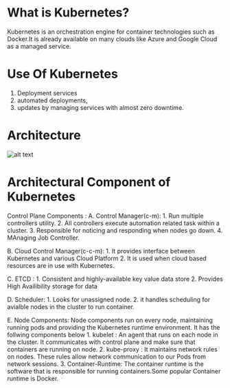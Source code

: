 # What is Kubernetes?
Kubernetes is an orchestration engine for container technologies such as Docker.It is already available on many clouds like Azure and Google Cloud as a managed service.

# Use Of Kubernetes
  1. Deployment services
  2. automated deployments,
  3. updates by managing services with almost zero downtime.
  
# Architecture 

![alt text](https://user-images.githubusercontent.com/42385240/209423021-75e8a91c-3c44-4866-9bd1-7aa85588c583.jpeg)

# Architectural Component of Kubernetes

Control Plane Components : 
   A. Control Manager(c-m): 
       1. Run multiple controllers utility.
       2. All controllers execute automation related task within a cluster.
       3. Responsible for noticing and responding when nodes go down.
       4. MAnaging Job Controller.
   
   B. Cloud Control Manager(c-c-m): 
       1. It provides interface between Kubernetes and various Cloud Platform
       2. It is used when cloud based resources are in use with Kubernetes.
   
   C. ETCD : 
       1. Consistent and highly-available key value data store
       2. Provides High Availibility storage for data
       
   D. Scheduler:
       1. Looks for unassigned node.
       2. it handles scheduling for avialble nodes in the cluster to run container.
       
   E. Node Components:
       Node components run on every node, maintaining running pods and providing the Kubernetes runtime environment. It has the follwing components below
         1. kubelet : An agent that runs on each node in the cluster. It communicates with control plane and make sure that containers are running on node.
         2. kube-proxy : It maintains network rules on nodes. These rules allow network communication to our Pods from network sessions.
         3. Container-Runtime: The container runtime is the software that is responsible for running containers.Some popular Container runtime is Docker.



       
